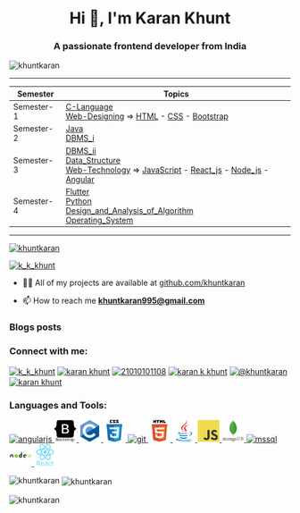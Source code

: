 <h1 align="center">Hi 👋, I'm Karan Khunt</h1>
<h3 align="center">A passionate frontend developer from India</h3>

<p align="left"> <img src="https://komarev.com/ghpvc/?username=khuntkaran&label=Profile%20views&color=0e75b6&style=flat" alt="khuntkaran" /> </p>


------------------------------------------------------------------------------------------------------------------------------------------

| Semester   | Topics                                                             |
| ----------------- | ------------------------------------------------------------------ |
| Semester-1 |[C-Language](https://github.com/khuntkaran/semester-1/tree/main/c-language) <br/>[Web-Designing](https://github.com/khuntkaran/semester-1/tree/main/web-designing) ⇒ [HTML](https://github.com/khuntkaran/semester-1/tree/main/web-designing/01_html)  - [CSS](https://github.com/khuntkaran/semester-1/tree/main/web-designing/02_css) - [Bootstrap](https://github.com/khuntkaran/semester-1/tree/main/web-designing/03_Bootstrap) |
| Semester-2 |[Java](https://github.com/khuntkaran/semester-2/tree/main/JAVA)<br/>[DBMS_i](https://github.com/khuntkaran/semester-2/tree/main/DBMS)|
| Semester-3 |[DBMS_ii](https://github.com/khuntkaran/semester-3/tree/main/DBMS)<br/>[Data_Structure](https://github.com/khuntkaran/semester-3/tree/main/Data%20Structure)<br/>[Web-Technology](https://github.com/khuntkaran/semester-3/tree/main/Web%20Technology) ⇒ [JavaScript](https://github.com/khuntkaran/semester-3/tree/main/Web%20Technology/01%20Javascript) - [React_js](https://github.com/khuntkaran/semester-3/tree/main/Web%20Technology/02%20React%20js) - [Node_js](https://github.com/khuntkaran/semester-3/tree/main/Web%20Technology/03%20Node%20js) - [Angular](https://github.com/khuntkaran/semester-3/tree/main/Web%20Technology/04%20Angular%20js)  |
| Semester-4 |[Flutter](https://github.com/khuntkaran/semester-4/tree/main/Flutter)<br/>[Python](https://github.com/khuntkaran/semester-4/tree/main/Python)<br/>[Design_and_Analysis_of_Algorithm](https://github.com/khuntkaran/semester-4/tree/main/Algorithm)<br/>[Operating_System](https://github.com/khuntkaran/semester-4/tree/main/Operating%20System)|
 
---------------------------------------------------------------------------------------------------------------------------------------------------------


<p align="left"> <a href="https://github.com/ryo-ma/github-profile-trophy"><img src="https://github-profile-trophy.vercel.app/?username=khuntkaran" alt="khuntkaran" /></a> </p>

<p align="left"> <a href="https://twitter.com/k_k_khunt" target="blank"><img src="https://img.shields.io/twitter/follow/k_k_khunt?logo=twitter&style=for-the-badge" alt="k_k_khunt" /></a> </p>

- 👨‍💻 All of my projects are available at [github.com/khuntkaran](https://github.com/khuntkaran)

- 📫 How to reach me **khuntkaran995@gmail.com**

### Blogs posts
<!-- BLOG-POST-LIST:START -->
<!-- BLOG-POST-LIST:END -->

<h3 align="left">Connect with me:</h3>
<p align="left">
<a href="https://twitter.com/k_k_khunt" target="blank"><img align="center" src="https://raw.githubusercontent.com/rahuldkjain/github-profile-readme-generator/master/src/images/icons/Social/twitter.svg" alt="k_k_khunt" height="30" width="40" /></a>
<a href="https://www.linkedin.com/in/karan-khunt-446b38222/" target="blank"><img align="center" src="https://raw.githubusercontent.com/rahuldkjain/github-profile-readme-generator/master/src/images/icons/Social/linked-in-alt.svg" alt="karan khunt" height="30" width="40" /></a>
<a href="https://codesandbox.io/u/21010101108" target="blank"><img align="center" src="https://raw.githubusercontent.com/rahuldkjain/github-profile-readme-generator/master/src/images/icons/Social/codesandbox.svg" alt="21010101108" height="30" width="40" /></a>
<a href="https://www.instagram.com/karan_k_khunt/" target="blank"><img align="center" src="https://raw.githubusercontent.com/rahuldkjain/github-profile-readme-generator/master/src/images/icons/Social/instagram.svg" alt="karan k khunt" height="30" width="40" /></a>
<a href="https://medium.com/@khuntkaran995" target="blank"><img align="center" src="https://raw.githubusercontent.com/rahuldkjain/github-profile-readme-generator/master/src/images/icons/Social/medium.svg" alt="@khuntkaran" height="30" width="40" /></a>
<a href="https://www.hackerrank.com/khuntkaran995" target="blank"><img align="center" src="https://raw.githubusercontent.com/rahuldkjain/github-profile-readme-generator/master/src/images/icons/Social/hackerrank.svg" alt="karan khunt" height="30" width="40" /></a>
</p>

<h3 align="left">Languages and Tools:</h3>
<p align="left"> <a href="https://angular.io" target="_blank" rel="noreferrer"> <img src="https://angular.io/assets/images/logos/angular/angular.svg" alt="angularjs" width="40" height="40"/> </a> <a href="https://getbootstrap.com" target="_blank" rel="noreferrer"> <img src="https://raw.githubusercontent.com/devicons/devicon/master/icons/bootstrap/bootstrap-plain-wordmark.svg" alt="bootstrap" width="40" height="40"/> </a> <a href="https://www.cprogramming.com/" target="_blank" rel="noreferrer"> <img src="https://raw.githubusercontent.com/devicons/devicon/master/icons/c/c-original.svg" alt="c" width="40" height="40"/> </a> <a href="https://www.w3schools.com/css/" target="_blank" rel="noreferrer"> <img src="https://raw.githubusercontent.com/devicons/devicon/master/icons/css3/css3-original-wordmark.svg" alt="css3" width="40" height="40"/> </a> <a href="https://git-scm.com/" target="_blank" rel="noreferrer"> <img src="https://www.vectorlogo.zone/logos/git-scm/git-scm-icon.svg" alt="git" width="40" height="40"/> </a> <a href="https://www.w3.org/html/" target="_blank" rel="noreferrer"> <img src="https://raw.githubusercontent.com/devicons/devicon/master/icons/html5/html5-original-wordmark.svg" alt="html5" width="40" height="40"/> </a> <a href="https://www.java.com" target="_blank" rel="noreferrer"> <img src="https://raw.githubusercontent.com/devicons/devicon/master/icons/java/java-original.svg" alt="java" width="40" height="40"/> </a> <a href="https://developer.mozilla.org/en-US/docs/Web/JavaScript" target="_blank" rel="noreferrer"> <img src="https://raw.githubusercontent.com/devicons/devicon/master/icons/javascript/javascript-original.svg" alt="javascript" width="40" height="40"/> </a> <a href="https://www.mongodb.com/" target="_blank" rel="noreferrer"> <img src="https://raw.githubusercontent.com/devicons/devicon/master/icons/mongodb/mongodb-original-wordmark.svg" alt="mongodb" width="40" height="40"/> </a> <a href="https://www.microsoft.com/en-us/sql-server" target="_blank" rel="noreferrer"> <img src="https://www.svgrepo.com/show/303229/microsoft-sql-server-logo.svg" alt="mssql" width="40" height="40"/> </a> <a href="https://nodejs.org" target="_blank" rel="noreferrer"> <img src="https://raw.githubusercontent.com/devicons/devicon/master/icons/nodejs/nodejs-original-wordmark.svg" alt="nodejs" width="40" height="40"/> </a> <a href="https://reactjs.org/" target="_blank" rel="noreferrer"> <img src="https://raw.githubusercontent.com/devicons/devicon/master/icons/react/react-original-wordmark.svg" alt="react" width="40" height="40"/> </a> </p>




<p><img align="left" src="https://github-readme-stats.vercel.app/api/top-langs?username=khuntkaran&show_icons=truetheme=tokyonight&title_color=ff7800&text_color=ffffff&bg_color=000000&locale=en&layout=compact" alt="khuntkaran" /></p>

<p>&nbsp;<img align="center" src="https://github-readme-stats.vercel.app/api?username=khuntkaran&show_icons=true&title_color=ff7800&text_color=ffffff&bg_color=000000&locale=en" alt="khuntkaran" /></p>

<p><img align="center" src="https://github-readme-streak-stats.herokuapp.com/?user=khuntkaran&theme=dark" alt="khuntkaran" title_color=ff7800&text_color=ffffff&bg_color=000000 /></p>
